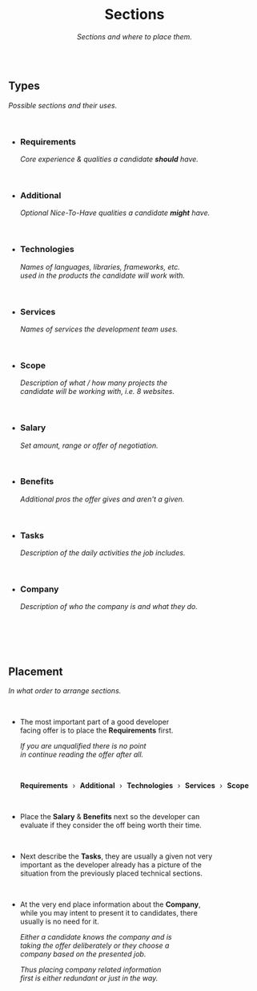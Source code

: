 
<br>

<div align = center>

# Sections

*Sections and where to place them.*

</div>

<br>
<br>

## Types

*Possible sections and their uses.*

<br>

-   ### Requirements

    *Core experience & qualities a candidate **should** have.*
    
    <br>
    
-   ### Additional

    *Optional Nice-To-Have qualities a candidate **might** have.*
    
    <br>
    
-   ### Technologies

    *Names of languages, libraries, frameworks, etc.*  
    *used in the products the candidate will work with.*

    <br>
    
-   ### Services

    *Names of services the development team uses.*
    
    <br>
    
-   ### Scope

    *Description of what / how many projects the*  
    *candidate will be working with, i.e. 8 websites.*
    
    <br>
    
-   ### Salary

    *Set amount, range or offer of negotiation.*
    
    <br>
    
-   ### Benefits

    *Additional pros the offer gives and aren't a given.*
    
    <br>
    
-   ### Tasks
    
    *Description of the daily activities the job includes.*

    <br>

-   ### Company

    *Description of who the company is and what they do.*

    <br>
    
<br>
<br>

## Placement

*In what order to arrange sections.*

<br>

-   The most important part of a good developer  
    facing offer is to place the **Requirements** first.
    
    *If you are unqualified there is no point*  
    *in continue reading the offer after all.*

    <br>
    
    **Requirements**  ›  **Additional**  ›  **Technologies**  ›  **Services**  ›  **Scope**
    
    <br>
    
-   Place the **Salary** & **Benefits** next so the developer can  
    evaluate if they consider the off being worth their time.

    <br>
    
-   Next describe the **Tasks**, they are usually a given not very  
    important as the developer already has a picture of the  
    situation from the previously placed technical sections.

    <br>
    
-   At the very end place information about the **Company**,  <br>
    while you may intent to present it to candidates, there  
    usually is no need for it.

    *Either a candidate knows the company and is*  
    *taking the offer deliberately or they choose a*  
    *company based on the presented job.*
    
    *Thus placing company related information*  
    *first is either redundant or just in the way.*

<br>


<!----------------------------------------------------------------------------->
